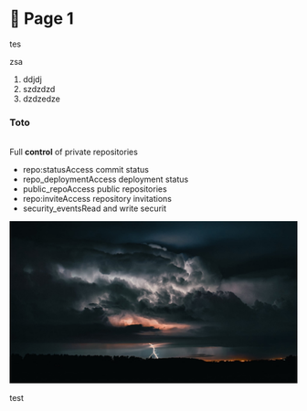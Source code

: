 # 🚗 Page 1

tes

zsa

1. ddjdj
2. szdzdzd
3. dzdzedze

### Toto

\
Full **control** of private repositories

* repo:statusAccess commit status
* repo\_deploymentAccess deployment status
* public\_repoAccess public repositories
* repo:inviteAccess repository invitations
* security\_eventsRead and write securit

![](../../.gitbook/assets/nature-clouds-sky-storm-wallpaper-29e0887d21daed1bb6e718ffe091867d.jpg)

test&#x20;

